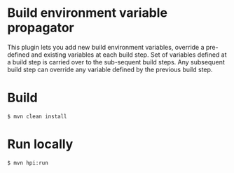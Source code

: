 # Build environment variable propagator

This plugin lets you add new build environment variables, override a pre-defined and existing variables at each build 
step. Set of variables defined at a build step is carried over to the sub-sequent build steps. Any subsequent build step
 can override any variable defined by the previous build step.   

# Build

    $ mvn clean install

# Run locally
     
    $ mvn hpi:run   
    